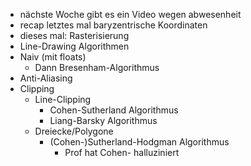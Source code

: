 - nächste Woche gibt es ein Video wegen abwesenheit
- recap letztes mal baryzentrische Koordinaten
- dieses mal: Rasterisierung
- Line-Drawing Algorithmen
- Naiv (mit floats)
  - Dann Bresenham-Algorithmus
- Anti-Aliasing
- Clipping
  - Line-Clipping
    - Cohen-Sutherland Algorithmus
    - Liang-Barsky Algorithmus
  - Dreiecke/Polygone
    - (Cohen-)Sutherland-Hodgman Algorithmus
      - Prof hat Cohen- halluziniert
